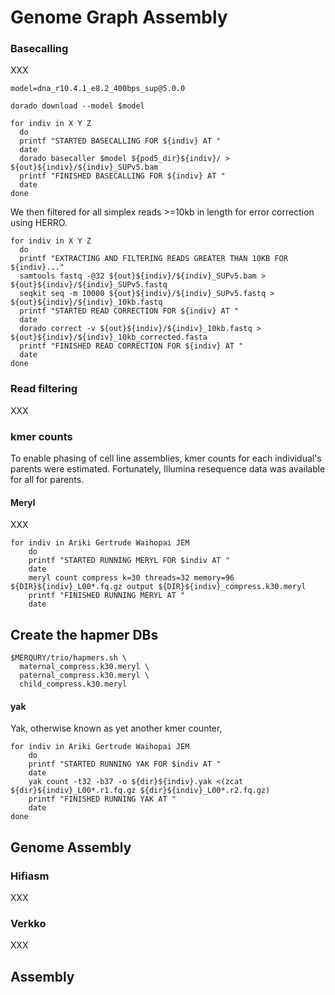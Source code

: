 # Genome Graph Assembly
### Basecalling
XXX
```
model=dna_r10.4.1_e8.2_400bps_sup@5.0.0

dorado download --model $model 

for indiv in X Y Z
  do
  printf "STARTED BASECALLING FOR ${indiv} AT "
  date
  dorado basecaller $model ${pod5_dir}${indiv}/ > ${out}${indiv}/${indiv}_SUPv5.bam
  printf "FINISHED BASECALLING FOR ${indiv} AT "
  date
done
```
We then filtered for all simplex reads >=10kb in length for error correction using HERRO.  
```
for indiv in X Y Z
  do
  printf "EXTRACTING AND FILTERING READS GREATER THAN 10KB FOR ${indiv}..."
  samtools fastq -@32 ${out}${indiv}/${indiv}_SUPv5.bam > ${out}${indiv}/${indiv}_SUPv5.fastq
  seqkit seq -m 10000 ${out}${indiv}/${indiv}_SUPv5.fastq > ${out}${indiv}/${indiv}_10kb.fastq
  printf "STARTED READ CORRECTION FOR ${indiv} AT "
  date
  dorado correct -v ${out}${indiv}/${indiv}_10kb.fastq > ${out}${indiv}/${indiv}_10kb_corrected.fasta
  printf "FINISHED READ CORRECTION FOR ${indiv} AT "
  date
done
```
### Read filtering 
XXX

### kmer counts
To enable phasing of cell line assemblies, kmer counts for each individual's parents were estimated. Fortunately, Illumina resequence data was available for all for parents.  
#### Meryl
XXX
```
for indiv in Ariki Gertrude Waihopai JEM
    do
    printf "STARTED RUNNING MERYL FOR $indiv AT "
    date
    meryl count compress k=30 threads=32 memory=96 ${DIR}${indiv}_L00*.fq.gz output ${DIR}${indiv}_compress.k30.meryl
    printf "FINISHED RUNNING MERYL AT "
    date
```

## Create the hapmer DBs
```
$MERQURY/trio/hapmers.sh \
  maternal_compress.k30.meryl \
  paternal_compress.k30.meryl \
  child_compress.k30.meryl
```
#### yak
Yak, otherwise known as yet another kmer counter, 
```
for indiv in Ariki Gertrude Waihopai JEM
    do
    printf "STARTED RUNNING YAK FOR $indiv AT "
    date
    yak count -t32 -b37 -o ${dir}${indiv}.yak <(zcat ${dir}${indiv}_L00*.r1.fq.gz ${dir}${indiv}_L00*.r2.fq.gz)
    printf "FINISHED RUNNING YAK AT "
    date
done
```

## Genome Assembly
### Hifiasm
XXX

### Verkko
XXX

## Assembly 